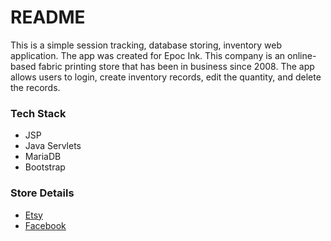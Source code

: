 # README #

This is a simple session tracking, database storing, inventory web application.  The app  was created for Epoc Ink.  This company is an online-based fabric printing store that has been in business since 2008.  The app allows users to login, create inventory records, edit the quantity, and delete the records.  

### Tech Stack ###
* JSP
* Java Servlets
* MariaDB
* Bootstrap

### Store Details ###
* [Etsy](https://www.etsy.com/shop/EpocInk)
* [Facebook](https://www.facebook.com/EpocInk/)
